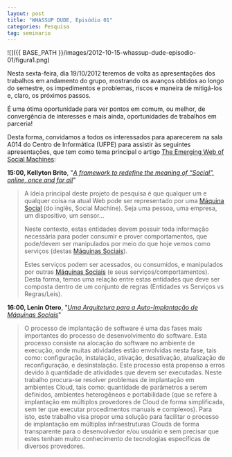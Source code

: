 ```yaml
---
layout: post
title: "WHASSUP DUDE, Episódio 01"
categories: Pesquisa
tag: seminario
---
```


![]({{ BASE_PATH }}/images/2012-10-15-whassup-dude-episodio-01/figura1.png)

Nesta sexta-feira, dia 19/10/2012 teremos de volta as apresentações dos trabalhos em andamento do grupo, mostrando os avanços obtidos ao longo do semestre, os impedimentos e problemas, riscos e maneira de mitigá-los e, claro, os próximos passos.

É uma ótima oportunidade para ver pontos em comum, ou melhor, de convergência de interesses e mais ainda, oportunidades de trabalhos em parceria!

Desta forma, convidamos a todos os interessados para aparecerem na sala A014 do Centro de Informática (UFPE) para assistir às seguintes apresentações, que tem como tema principal o artigo [The Emerging Web of Social Machines](http://arxiv.org/abs/1010.3045):

**15:00, Kellyton Brito**, "_[A framework to redefine the meaning of “Social”, online, once and for all](https://docs.google.com/open?id=0Bxt1VZoj3lGuM3FhUTJyMkhoUEk)_"

> A ideia principal deste projeto de pesquisa é que qualquer um e qualquer coisa na atual Web pode ser representado por uma [Máquina Social](http://arxiv.org/abs/1010.3045) (do inglês, Social Machine). Seja uma pessoa, uma empresa, um dispositivo, um sensor…
> 
> Neste contexto, estas entidades devem possuir toda informação necessária para poder consumir e prover comportamentos, que pode/devem ser manipulados por meio do que hoje vemos como serviços (destas&nbsp;[Máquinas Sociais](http://arxiv.org/abs/1010.3045)).
> 
> Estes serviços podem ser acessados, ou consumidos, e manipulados por outras&nbsp;[Máquinas Sociais](http://arxiv.org/abs/1010.3045)&nbsp;(e seus serviços/comportamentos). Desta forma, temos uma relação entre estas entidades que deve ser composta dentro de um conjunto de regras (Entidades vs Serviços vs Regras/Leis).

**16:00, Lenin Otero**, "_[Uma Arquitetura para a Auto-Implantação de Máquinas Sociais](https://docs.google.com/open?id=0Bxt1VZoj3lGuYnkyMENvTm5XTnM)_"

> O processo de implantação de software é uma das fases mais importantes do processo de desenvolvimento do software. Esta processo consiste na alocação do software no ambiente de execução, onde muitas atividades estão envolvidas nesta fase, tais como: configuração, instalação, ativação, desativação, atualização de reconfiguração, e desinstalação. Este processo está propenso a erros devido à quantidade de atividades que devem ser executadas. Neste trabalho procura-se resolver problemas de implantação em ambientes Cloud, tais como: quantidade de parâmetros a serem definidos, ambientes heterogêneos e portabilidade (que se refere à implantação em múltiplos provedores de Cloud de forma simplificada, sem ter que executar procedimentos manuais e complexos). Para isto, este trabalho visa propor uma solução para facilitar o processo de implantação em múltiplas infraestruturas Clouds de forma transparente para o desenvolvedor e/ou usuário e sem precisar que estes tenham muito conhecimento de tecnologias específicas de diversos provedores.